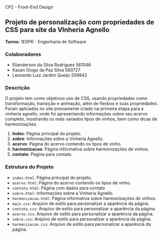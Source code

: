 CP2 - Front-End Design

## Projeto de personalização com propriedades de CSS para site da VInheria Agnello

**Turma**: 1ESPR - Engenharia de Software

### Colaboradores

- Elianderson da Silva Rodrigues 561046
- Kauan Diogo da Paz Silva 560727
- Leonardo Luiz Jardim Queijo 559842

### Descrição

O projeto tem como objetivoo uso de CSS, usando propriedades como transformação, transição e animação, além de flexbox e suas propriedades. 
Foram aplicados no site previamente criado na primeira etapa para a vinheria agnello, onde foi apresentando informações sobre seu acervo completo,
mostrando os mais variados tipos de vinhos, bem como dicas de harmonizações.

1. **Index**: Página principal do projeto.
2. **sobre**: Informações sobre a Vinheria Agnello.
3. **acervo**: Página do acervo contendo os tipos de vinho.
4. **harmonizacao**: Página informativa sobre harmonizações de vinhos.
5. **contato**: Página para contato.

### Estrutura do Projeto

- `index.html`: Página principal do projeto.
- `acervo.html`: Página do acervo contendo os tipos de vinho.
- `contato.html`: Página com dados para contato
- `sobre.html`: Informações sobre a Vinheria Agnello.
- `harmonizacao.html`: Página informativa sobre harmonizações de vinhos.
- `main.css`: Arquivo de estilo para personalizar a aparência da página.
- `contato.css`: Arquivo de estilo para personalizar a aparência da página.
- `acervo.css`: Arquivo de estilo para personalizar a aparência da página.
- `sobre.css`: Arquivo de estilo para personalizar a aparência da página.
- `harmonizacao.css`: Arquivo de estilo para personalizar a aparência da página.
